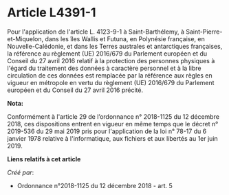 # Article L4391-1

Pour l'application de l'article L. 4123-9-1 à Saint-Barthélemy, à Saint-Pierre-et-Miquelon, dans les îles Wallis et Futuna,
en Polynésie française, en Nouvelle-Calédonie, et dans les Terres australes et antarctiques françaises, la référence au
règlement (UE) 2016/679 du Parlement européen et du Conseil du 27 avril 2016 relatif à la protection des personnes physiques
à l'égard du traitement des données à caractère personnel et à la libre circulation de ces données est remplacée par la
référence aux règles en vigueur en métropole en vertu du règlement (UE) 2016/679 du Parlement européen et du Conseil du 27
avril 2016 précité.

**Nota:**

Conformément à l'article 29 de l’ordonnance n° 2018-1125 du 12 décembre 2018, ces dispositions entrent en vigueur en même
temps que le décret n° 2019-536 du 29 mai 2019 pris pour l'application de la loi n° 78-17 du 6 janvier 1978 relative à
l'informatique, aux fichiers et aux libertés au 1er juin 2019.

**Liens relatifs à cet article**

_Créé par_:

  - Ordonnance n°2018-1125 du 12 décembre 2018 - art. 5
